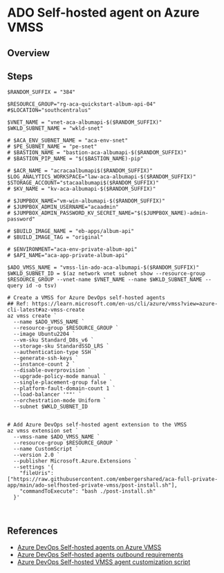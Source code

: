 # ADO Self-hosted agent on Azure VMSS

## Overview

## Steps

```pwsh
$RANDOM_SUFFIX = "384"

$RESOURCE_GROUP="rg-aca-quickstart-album-api-04"
#$LOCATION="southcentralus"

$VNET_NAME = "vnet-aca-albumapi-$($RANDOM_SUFFIX)"
$WKLD_SUBNET_NAME = "wkld-snet"

# $ACA_ENV_SUBNET_NAME = "aca-env-snet"
# $PE_SUBNET_NAME = "pe-snet"
# $BASTION_NAME = "bastion-aca-albumapi-$($RANDOM_SUFFIX)"
# $BASTION_PIP_NAME = "$($BASTION_NAME)-pip"

# $ACR_NAME = "acracaalbumapi$($RANDOM_SUFFIX)"
$LOG_ANALYTICS_WORKSPACE="law-aca-albumapi-$($RANDOM_SUFFIX)"
$STORAGE_ACCOUNT="stacaalbumapi$($RANDOM_SUFFIX)"
# $KV_NAME = "kv-aca-albumapi-$($RANDOM_SUFFIX)"

# $JUMPBOX_NAME="vm-win-albumapi-$($RANDOM_SUFFIX)"
# $JUMPBOX_ADMIN_USERNAME="acaadmin"
# $JUMPBOX_ADMIN_PASSWORD_KV_SECRET_NAME="$($JUMPBOX_NAME)-admin-password"

# $BUILD_IMAGE_NAME = "eb-apps/album-api"
# $BUILD_IMAGE_TAG = "original"

# $ENVIRONMENT="aca-env-private-album-api"
# $API_NAME="aca-app-private-album-api"

$ADO_VMSS_NAME = "vmss-lin-ado-aca-albumapi-$($RANDOM_SUFFIX)"
$WKLD_SUBNET_ID = $(az network vnet subnet show --resource-group $RESOURCE_GROUP --vnet-name $VNET_NAME --name $WKLD_SUBNET_NAME --query id -o tsv)

# Create a VMSS for Azure DevOps self-hosted agents
## Ref: https://learn.microsoft.com/en-us/cli/azure/vmss?view=azure-cli-latest#az-vmss-create
az vmss create `
  --name $ADO_VMSS_NAME `
  --resource-group $RESOURCE_GROUP `
  --image Ubuntu2204 `
  --vm-sku Standard_D8s_v6 `
  --storage-sku StandardSSD_LRS `
  --authentication-type SSH `
  --generate-ssh-keys `
  --instance-count 2 `
  --disable-overprovision `
  --upgrade-policy-mode manual `
  --single-placement-group false `
  --platform-fault-domain-count 1 `
  --load-balancer '""' `
  --orchestration-mode Uniform `
  --subnet $WKLD_SUBNET_ID


# Add Azure DevOps self-hosted agent extension to the VMSS
az vmss extension set `
  --vmss-name $ADO_VMSS_NAME `
  --resource-group $RESOURCE_GROUP `
  --name CustomScript `
  --version 2.0 `
  --publisher Microsoft.Azure.Extensions `
  --settings '{ 
    "fileUris": ["https://raw.githubusercontent.com/embergershared/aca-full-private-app/main/ado-selfhosted-private-vmss/post-install.sh"], 
    "commandToExecute": "bash ./post-install.sh" 
  }'



```





## References

- [Azure DevOps Self-hosted agents on Azure VMSS](https://learn.microsoft.com/en-us/azure/devops/pipelines/agents/vmss?view=azure-devops)
- [Azure DevOps Self-hosted agents outbound requirements](https://learn.microsoft.com/en-us/azure/devops/pipelines/agents/linux-agent?view=azure-devops&tabs=IP-V4#im-running-a-firewall-and-my-code-is-in-azure-repos-what-urls-does-the-agent-need-to-communicate-with)
- [Azure DevOps Self-hosted VMSS agent customization script](https://learn.microsoft.com/en-us/azure/devops/pipelines/agents/scale-set-agents?view=azure-devops#customizing-virtual-machine-startup-via-the-custom-script-extension)
